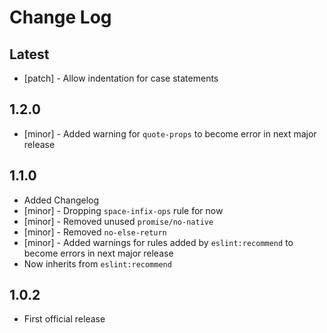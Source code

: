 # Change Log

## Latest

* [patch] - Allow indentation for case statements

## 1.2.0

* [minor] - Added warning for `quote-props` to become error in next major release

## 1.1.0

* Added Changelog
* [minor] - Dropping `space-infix-ops` rule for now
* [minor] - Removed unused `promise/no-native`
* [minor] - Removed `no-else-return`
* [minor] - Added warnings for rules added by `eslint:recommend` to become errors in next major release
* Now inherits from `eslint:recommend`

## 1.0.2

* First official release
